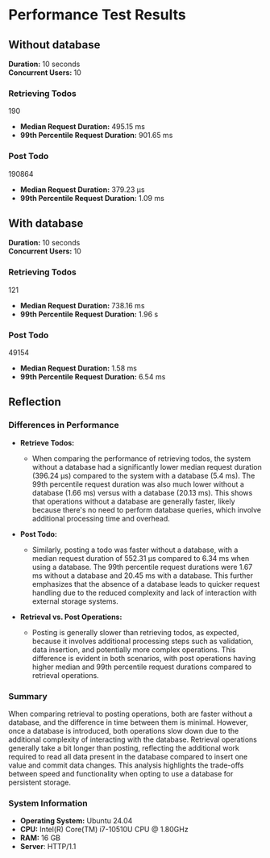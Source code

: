 # Performance Test Results

## Without database

**Duration:** 10 seconds  
**Concurrent Users:** 10

### Retrieving Todos

190
- **Median Request Duration:** 495.15 ms  
- **99th Percentile Request Duration:** 901.65 ms

### Post Todo

190864
- **Median Request Duration:** 379.23 µs  
- **99th Percentile Request Duration:** 1.09 ms

## With database

**Duration:** 10 seconds  
**Concurrent Users:** 10

### Retrieving Todos

121
- **Median Request Duration:** 738.16 ms  
- **99th Percentile Request Duration:** 1.96 s

### Post Todo

49154
- **Median Request Duration:** 1.58 ms  
- **99th Percentile Request Duration:** 6.54 ms

## Reflection

### Differences in Performance

- **Retrieve Todos:**
  - When comparing the performance of retrieving todos, the system without a database had a significantly lower median request duration (396.24 µs) compared to the system with a database (5.4 ms). The 99th percentile request duration was also much lower without a database (1.66 ms) versus with a database (20.13 ms). This shows that operations without a database are generally faster, likely because there's no need to perform database queries, which involve additional processing time and overhead.

- **Post Todo:**
  - Similarly, posting a todo was faster without a database, with a median request duration of 552.31 µs compared to 6.34 ms when using a database. The 99th percentile request durations were 1.67 ms without a database and 20.45 ms with a database. This further emphasizes that the absence of a database leads to quicker request handling due to the reduced complexity and lack of interaction with external storage systems.

- **Retrieval vs. Post Operations:**
  - Posting is generally slower than retrieving todos, as expected, because it involves additional processing steps such as validation, data insertion, and potentially more complex operations. This difference is evident in both scenarios, with post operations having higher median and 99th percentile request durations compared to retrieval operations.

### Summary

When comparing retrieval to posting operations, both are faster without a database, and the difference in time between them is minimal. However, once a database is introduced, both operations slow down due to the additional complexity of interacting with the database. Retrieval operations generally take a bit longer than posting, reflecting the additional work required to read all data present in the database compared to insert one value and commit data changes. This analysis highlights the trade-offs between speed and functionality when opting to use a database for persistent storage.

### System Information

- **Operating System:** Ubuntu 24.04
- **CPU:** Intel(R) Core(TM) i7-10510U CPU @ 1.80GHz
- **RAM:** 16 GB
- **Server**: HTTP/1.1
